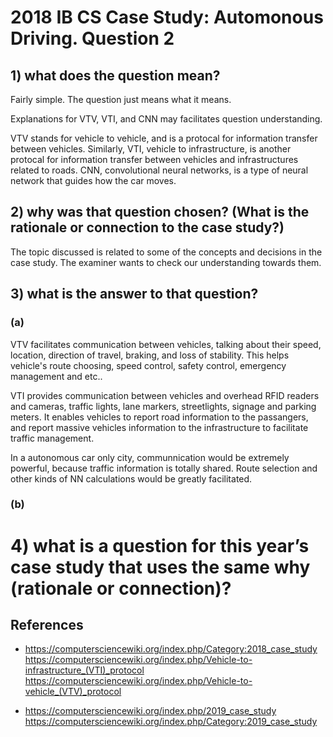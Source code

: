 # 2018 IB CS Case Study: Automonous Driving. Question 2


## 1) what does the question mean?

Fairly simple. The question just means what it means. 

Explanations for VTV, VTI, and CNN may facilitates question understanding.

VTV stands for vehicle to vehicle, and is a protocal for information transfer between vehicles. Similarly, VTI, vehicle to infrastructure, is another protocal for information transfer between vehicles and infrastructures related to roads. CNN, convolutional neural networks, is a type of neural network that guides how the car moves.

## 2) why was that question chosen? (What is the rationale or connection to the case study?)

The topic discussed is related to some of the concepts and decisions in the case study. The examiner wants to check our understanding towards them.

## 3) what is the answer to that question?

### (a)

VTV facilitates communication between vehicles, talking about their speed, location, direction of travel, braking, and loss of stability. This helps vehicle's route choosing, speed control, safety control, emergency management and etc..

VTI provides communication between vehicles and overhead RFID readers and cameras, traffic lights, lane markers, streetlights, signage and parking meters. It enables vehicles to report road information to the passangers, and report massive vehicles information to the infrastructure to facilitate traffic management.

In a autonomous car only city, communnication would be extremely powerful, because traffic information is totally shared. Route selection and other kinds of NN calculations would be greatly facilitated.

### (b)


# 4) what is a question for this year’s case study that uses the same why (rationale or connection)?


## References

* https://computersciencewiki.org/index.php/Category:2018_case_study
https://computersciencewiki.org/index.php/Vehicle-to-infrastructure_(VTI)_protocol
https://computersciencewiki.org/index.php/Vehicle-to-vehicle_(VTV)_protocol

* https://computersciencewiki.org/index.php/2019_case_study
https://computersciencewiki.org/index.php/Category:2019_case_study
